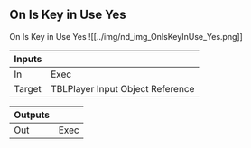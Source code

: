 ## On Is Key in Use Yes
On Is Key in Use Yes
![[../img/nd_img_OnIsKeyInUse_Yes.png]]

|Inputs||
|--|--|
| In | Exec |
| Target | TBLPlayer Input Object Reference |

|Outputs||
|--|--|
| Out | Exec |
